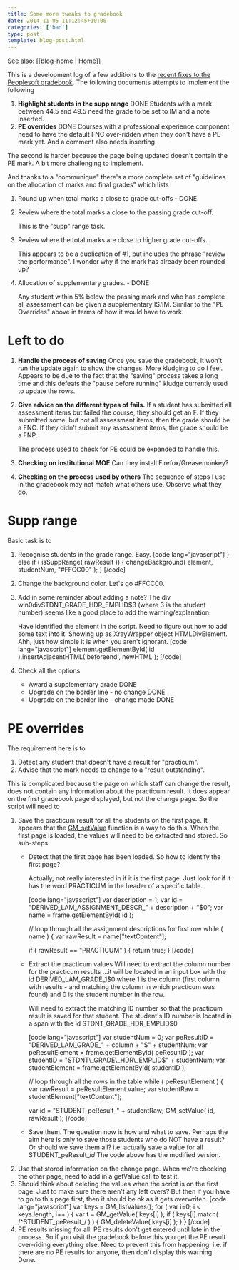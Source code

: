 ```yaml
---
title: Some more tweaks to gradebook
date: 2014-11-05 11:12:45+10:00
categories: ['bad']
type: post
template: blog-post.html
---
```


See also: [[blog-home | Home]]

This is a development log of a few additions to the [recent fixes to the Peoplesoft gradebook](/blog2/2014/10/14/fixing-one-part-of-the-peoplesoft-gradebook/). The following documents attempts to implement the following

1. **Highlight students in the supp range** DONE Students with a mark between 44.5 and 49.5 need the grade to be set to IM and a note inserted.
2. **PE overrides** DONE Courses with a professional experience component need to have the default FNC over-ridden when they don't have a PE mark yet. And a comment also needs inserting.

The second is harder because the page being updated doesn't contain the PE mark. A bit more challenging to implement.

And thanks to a "communique" there's a more complete set of "guidelines on the allocation of marks and final grades" which lists

1. Round up when total marks a close to grade cut-offs - DONE.
2. Review where the total marks a close to the passing grade cut-off.
    
    This is the "supp" range task.
    
3. Review where the total marks are close to higher grade cut-offs.
    
    This appears to be a duplication of #1, but includes the phrase "review the performance". I wonder why if the mark has already been rounded up?
    
4. Allocation of supplementary grades. - DONE
    
    Any student within 5% below the passing mark and who has complete all assessment can be given a supplementary IS/IM. Similar to the "PE Overrides" above in terms of how it would have to work.
    

# Left to do

1. **Handle the process of saving** Once you save the gradebook, it won't run the update again to show the changes. More kludging to do I feel. Appears to be due to the fact that the "saving" process takes a long time and this defeats the "pause before running" kludge currently used to update the rows.
2. **Give advice on the different types of fails.** If a student has submitted all assessment items but failed the course, they should get an F. If they submitted some, but not all assessment items, then the grade should be a FNC. If they didn't submit any assessment items, the grade should be a FNP.
    
    The process used to check for PE could be expanded to handle this.
3. **Checking on institutional MOE** Can they install Firefox/Greasemonkey?
4. **Checking on the process used by others** The sequence of steps I use in the gradebook may not match what others use. Observe what they do.

# Supp range

Basic task is to

1. Recognise students in the grade range. Easy. \[code lang="javascript"\] } else if ( isSuppRange( rawResult )) { changeBackground( element, studentNum, "#FFCC00" ); } \[/code\]
    
2. Change the background color. Let's go #FFCC00.
3. Add in some reminder about adding a note? The div win0divSTDNT\_GRADE\_HDR\_EMPLID$3 (where 3 is the student number) seems like a good place to add the warning/explanation.
    
    Have identified the element in the script. Need to figure out how to add some text into it. Showing up as XrayWrapper object HTMLDivElement. Ahh, just how simple it is when you aren't ignorant. \[code lang="javascript"\] element.getElementById( id ).insertAdjacentHTML('beforeend', newHTML ); \[/code\]
4. Check all the options
    - Award a supplementary grade DONE
    - Upgrade on the border line - no change DONE
    - Upgrade on the border line - change made DONE

# PE overrides

The requirement here is to

1. Detect any student that doesn't have a result for "practicum".
2. Advise that the mark needs to change to a "result outstanding".

This is complicated because the page on which staff can change the result, does not contain any information about the practicum result. It does appear on the first gradebook page displayed, but not the change page. So the script will need to

1. Save the practicum result for all the students on the first page. It appears that the [GM\_setValue](http://wiki.greasespot.net/GM_setValue) function is a way to do this. When the first page is loaded, the values will need to be extracted and stored. So sub-steps
    - Detect that the first page has been loaded. So how to identify the first page?
        
        Actually, not really interested in if it is the first page. Just look for if it has the word PRACTICUM in the header of a specific table.
        
        \[code lang="javascript"\] var description = 1; var id = "DERIVED\_LAM\_ASSIGNMENT\_DESCR\_" + description + "$0"; var name = frame.getElementById( id );
        
        // loop through all the assignment descriptions for first row while ( name ) { var rawResult = name\["textContent"\];
        
        if ( rawResult == "PRACTICUM" ) { return true; } \[/code\]
        
    - Extract the practicum values Will need to extract the column number for the practicum results ...it will be located in an input box with the id DERIVED\_LAM\_GRADE\_1$0 where 1 is the column (first column with results - and matching the column in which practicum was found) and 0 is the student number in the row.
        
        Will need to extract the matching ID number so that the practicum result is saved for that student. The student's ID number is located in a span with the id STDNT\_GRADE\_HDR\_EMPLID$0
        
        \[code lang="javascript"\] var studentNum = 0; var peResultID = "DERIVED\_LAM\_GRADE\_" + column + "$" + studentNum; var peResultElement = frame.getElementById( peResultID ); var studentID = "STDNT\_GRADE\_HDR\_EMPLID$" + studentNum; var studentElement = frame.getElementById( studentID );
        
        // loop through all the rows in the table while ( peResultElement ) { var rawResult = peResultElement.value; var studentRaw = studentElement\["textContent"\];
        
        var id = "STUDENT\_peResult\_" + studentRaw; GM\_setValue( id, rawResult ); \[/code\]
        
    - Save them. The question now is how and what to save. Perhaps the aim here is only to save those students who do NOT have a result? Or should we save them all? i.e. actually save a value for all STUDENT\_peResult\__id_ The code above has the modified version.
2. Use that stored information on the change page. When we're checking the other page, need to add in a getValue call to test it.
3. Should think about deleting the values when the script is on the first page. Just to make sure there aren't any left overs? But then if you have to go to this page first, then it should be ok as it gets overwriten. \[code lang="javascript"\] var keys = GM\_listValues(); for ( var i=0; i < keys.length; i++ ) { var t = GM\_getValue( keys\[i\] ); if ( keys\[i\].match( /^STUDENT\_peResult\_/ ) ) { GM\_deleteValue( keys\[i\] ); } } \[/code\]
4. PE results missing for all. PE results don't get entered until late in the process. So if you visit the gradebook before this you get the PE result over-riding everything else. Need to prevent this from happening. i.e. if there are no PE results for anyone, then don't display this warning. Done.